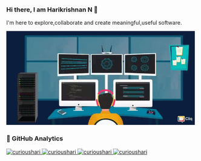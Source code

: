 ###  Hi there, I am Harikrishnan N 👋

I'm here to explore,collaborate and create meaningful,useful software.

![GIF](setup.gif)



<h3>🧩 GitHub Analytics</h3>
<a href="https://github.com/curioushari">
    <img class="streak" src="https://github-readme-streak-stats.herokuapp.com/?user=curioushari&theme=transparent&hide_border=true&border_color=646464" alt="curioushari"/>
    <img class="Lang" src="https://github-readme-stats.vercel.app/api/top-langs?username=curioushari&show_icons=true&locale=en&layout=compact&theme=transparent&size_weight=0.5&count_weight=0.5&langs_count=8&hide_border=true&hide=Cmake,Batchfile&border_color=646464" alt="curioushari" />
    <img class="rank" src="https://github-readme-stats.vercel.app/api?username=curioushari&show_icons=true&locale=en&theme=transparent&include_all_commits&rank_icon=percentile&line_height=29&hide_border=true&border_color=646464" alt="curioushari" />
    <img class="trophy" src="https://github-profile-trophy.vercel.app/?username=curioushari&theme=algolia&row=2&column=3&title=MultipleLang,Stars,Commits,Issues,PullRequest,Repositories,Reviews&no-frame=true&border_color=646464"alt="curioushari" />
</a>
